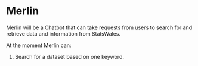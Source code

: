 # Merlin

Merlin will be a Chatbot that can take requests from users to search for and retrieve data and information from StatsWales.

At the moment Merlin can:

1. Search for a dataset based on one keyword.
